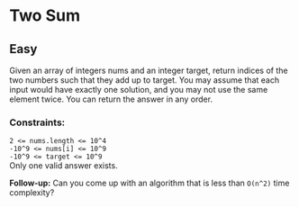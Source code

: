 # Two Sum

## Easy

Given an array of integers nums and an integer target, return indices of the two numbers such that they add up to
target. You may assume that each input would have exactly one solution, and you may not use the same element twice. You
can return the answer in any order.

### Constraints:

`2 <= nums.length <= 10^4`  
`-10^9 <= nums[i] <= 10^9`  
`-10^9 <= target <= 10^9`  
Only one valid answer exists.

**Follow-up:** Can you come up with an algorithm that is less than `O(n^2)` time complexity?